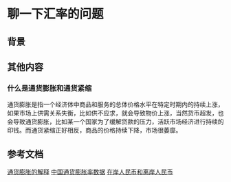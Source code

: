 # 聊一下汇率的问题

## 背景


## 其他内容

### 什么是通货膨胀和通货紧缩
通货膨胀是指一个经济体中商品和服务的总体价格水平在特定时期内的持续上涨，如果市场上供需关系失衡，比如供不应求，就会导致物价上涨，当然货币超发，也会导致通货膨胀，比如某一个国家为了缓解贷款的压力，活跃市场经济进行持续的印钱。而通货紧缩正好相反，商品的价格持续下降，市场很萎靡。

## 参考文档
[通货膨胀的解释](https://zhuanlan.zhihu.com/p/633409494)
[中国通货膨胀率数据](https://zh.tradingeconomics.com/china/inflation-cpi)
[在岸人民币和离岸人民币](https://zhuanlan.zhihu.com/p/347613654)
